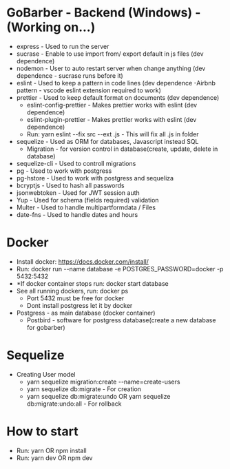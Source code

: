 # GoBarber - Backend (Windows) - (Working on...)

- express - Used to run the server
- sucrase - Enable to use import from/ export default in js files (dev dependence)
- nodemon - User to auto restart server when change anything (dev dependence - sucrase runs before it)
- eslint - Used to keep a pattern in code lines (dev dependence -Airbnb pattern - vscode eslint extension required to work)
- prettier - Used to keep default format on documents (dev dependence)
  - eslint-config-prettier - Makes prettier works with eslint (dev dependence)
  - eslint-plugin-prettier - Makes prettier works with eslint (dev dependence)
  - Run: yarn eslint --fix src --ext .js - This will fix all .js in folder
- sequelize - Used as ORM for databases, Javascript instead SQL
  - Migration - for version control in database(create, update, delete in database)
- sequelize-cli - Used to controll migrations
- pg - Used to work with postgress
- pg-hstore - Used to work with postgress and sequeliza
- bcryptjs - Used to hash all passwords
- jsonwebtoken - Used for JWT session auth
- Yup - Used for schema (fields required) validation
- Multer - Used to handle multipartformdata / Files
- date-fns - Used to handle dates and hours

# Docker

- Install docker: https://docs.docker.com/install/
- Run: docker run --name database -e POSTGRES_PASSWORD=docker -p 5432:5432
- \*If docker container stops run: docker start database
- See all running dockers, run: docker ps
  - Port 5432 must be free for docker
  - Dont install postgress let it by docker
- Postgress - as main database (docker container)
  - Postbird - software for postgress database(create a new database for gobarber)

# Sequelize

- Creating User model
  - yarn sequelize migration:create --name=create-users
  - yarn sequelize db:migrate - For creation
  - yarn sequelize db:migrate:undo OR yarn sequelize db:migrate:undo:all - For rollback

# How to start

- Run: yarn OR npm install
- Run: yarn dev OR npm dev
